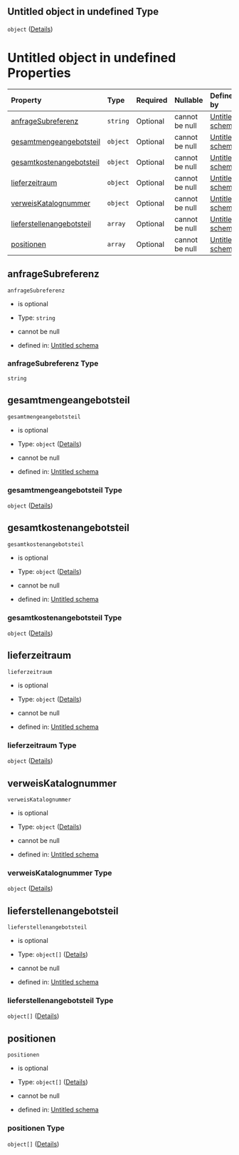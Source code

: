 ## Untitled object in undefined Type

`object` ([Details](angebotsteil.md))

# Untitled object in undefined Properties

| Property                                                | Type     | Required | Nullable       | Defined by                                                                                                                                                         |
| :------------------------------------------------------ | :------- | :------- | :------------- | :----------------------------------------------------------------------------------------------------------------------------------------------------------------- |
| [anfrageSubreferenz](#anfragesubreferenz)               | `string` | Optional | cannot be null | [Untitled schema](angebotsteil-properties-anfragesubreferenz.md "https://conuti.de/bo4e/schemas/v1/com/Angebotsteil#/properties/anfrageSubreferenz")               |
| [gesamtmengeangebotsteil](#gesamtmengeangebotsteil)     | `object` | Optional | cannot be null | [Untitled schema](menge.md "https://conuti.de/bo4e/schemas/v1/com/Menge#/properties/gesamtmengeangebotsteil")                                                      |
| [gesamtkostenangebotsteil](#gesamtkostenangebotsteil)   | `object` | Optional | cannot be null | [Untitled schema](betrag.md "https://conuti.de/bo4e/schemas/v1/com/Betrag#/properties/gesamtkostenangebotsteil")                                                   |
| [lieferzeitraum](#lieferzeitraum)                       | `object` | Optional | cannot be null | [Untitled schema](zeitraum.md "https://conuti.de/bo4e/schemas/v1/com/Zeitraum#/properties/lieferzeitraum")                                                         |
| [verweisKatalognummer](#verweiskatalognummer)           | `object` | Optional | cannot be null | [Untitled schema](katalogverweis.md "https://conuti.de/bo4e/schemas/v1/com/Katalogverweis#/properties/verweisKatalognummer")                                       |
| [lieferstellenangebotsteil](#lieferstellenangebotsteil) | `array`  | Optional | cannot be null | [Untitled schema](angebotsteil-properties-lieferstellenangebotsteil.md "https://conuti.de/bo4e/schemas/v1/com/Angebotsteil#/properties/lieferstellenangebotsteil") |
| [positionen](#positionen)                               | `array`  | Optional | cannot be null | [Untitled schema](angebotsteil-properties-positionen.md "https://conuti.de/bo4e/schemas/v1/com/Angebotsteil#/properties/positionen")                               |

## anfrageSubreferenz



`anfrageSubreferenz`

*   is optional

*   Type: `string`

*   cannot be null

*   defined in: [Untitled schema](angebotsteil-properties-anfragesubreferenz.md "https://conuti.de/bo4e/schemas/v1/com/Angebotsteil#/properties/anfrageSubreferenz")

### anfrageSubreferenz Type

`string`

## gesamtmengeangebotsteil



`gesamtmengeangebotsteil`

*   is optional

*   Type: `object` ([Details](menge.md))

*   cannot be null

*   defined in: [Untitled schema](menge.md "https://conuti.de/bo4e/schemas/v1/com/Menge#/properties/gesamtmengeangebotsteil")

### gesamtmengeangebotsteil Type

`object` ([Details](menge.md))

## gesamtkostenangebotsteil



`gesamtkostenangebotsteil`

*   is optional

*   Type: `object` ([Details](betrag.md))

*   cannot be null

*   defined in: [Untitled schema](betrag.md "https://conuti.de/bo4e/schemas/v1/com/Betrag#/properties/gesamtkostenangebotsteil")

### gesamtkostenangebotsteil Type

`object` ([Details](betrag.md))

## lieferzeitraum



`lieferzeitraum`

*   is optional

*   Type: `object` ([Details](zeitraum.md))

*   cannot be null

*   defined in: [Untitled schema](zeitraum.md "https://conuti.de/bo4e/schemas/v1/com/Zeitraum#/properties/lieferzeitraum")

### lieferzeitraum Type

`object` ([Details](zeitraum.md))

## verweisKatalognummer



`verweisKatalognummer`

*   is optional

*   Type: `object` ([Details](katalogverweis.md))

*   cannot be null

*   defined in: [Untitled schema](katalogverweis.md "https://conuti.de/bo4e/schemas/v1/com/Katalogverweis#/properties/verweisKatalognummer")

### verweisKatalognummer Type

`object` ([Details](katalogverweis.md))

## lieferstellenangebotsteil



`lieferstellenangebotsteil`

*   is optional

*   Type: `object[]` ([Details](marktlokation.md))

*   cannot be null

*   defined in: [Untitled schema](angebotsteil-properties-lieferstellenangebotsteil.md "https://conuti.de/bo4e/schemas/v1/com/Angebotsteil#/properties/lieferstellenangebotsteil")

### lieferstellenangebotsteil Type

`object[]` ([Details](marktlokation.md))

## positionen



`positionen`

*   is optional

*   Type: `object[]` ([Details](angebotsposition.md))

*   cannot be null

*   defined in: [Untitled schema](angebotsteil-properties-positionen.md "https://conuti.de/bo4e/schemas/v1/com/Angebotsteil#/properties/positionen")

### positionen Type

`object[]` ([Details](angebotsposition.md))
